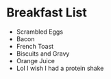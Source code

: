 # Breakfast List

- Scrambled Eggs
- Bacon
- French Toast
- Biscuits and Gravy
- Orange Juice
- Lol I wish I had a protein shake
